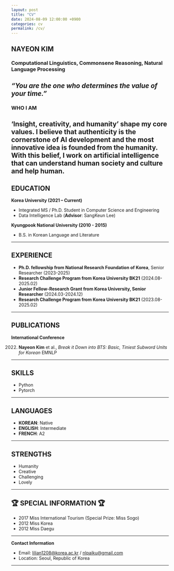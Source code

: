 ```yaml
---
layout: post
title: "CV"
date: 2024-08-09 12:00:00 +0900
categories: cv
permalink: /cv/
---
```

<div class="center-content"> 
  
## NAYEON KIM
### Computational Linguistics, Commonsene Reasoning, Natural Language Processing
*“You are the one who determines the value of your time.”*
---

### WHO I AM
‘Insight, creativity, and humanity’ shape my core values. I believe that authenticity is the cornerstone of AI development and the most innovative idea is founded from the humanity.
With this belief, I work on artificial intelligence that can understand human society and culture and help human.  
---

## EDUCATION
**Korea University (2021 – Current)**
- Integrated MS / Ph.D. Student in Computer Science and Engineering
- Data Intelligence Lab (**Advisor**: SangKeun Lee)

**Kyungpook National University (2010 - 2015)**
- B.S. in Korean Language and Literature

---

## EXPERIENCE
- **Ph.D. fellowship from National Research Foundation of Korea**, Senior Researcher (2023-2025)
- **Research Challenge Program from Korea University BK21** (2024.08-2025.02) 
- **Junior Fellow-Research Grant from Korea University, Senior Researcher** (2024.03-2024.12)
- **Research Challenge Program from Korea University BK21** (2023.08-2025.02) 
---

## PUBLICATIONS
**International Conference**

2022. **Nayeon Kim** et al., *Break it Down into BTS: Basic, Tiniest Subword Units for Korean* EMNLP

---

## SKILLS
- Python
- Pytorch

---

## LANGUAGES
- **KOREAN**: Native
- **ENGLISH**: Intermediate
- **FRENCH**: A2

---

## STRENGTHS
- Humanity
- Creative
- Challenging
- Lovely

---

## 🏆 SPECIAL INFORMATION 🏆
- 2017 Miss International Tourism (Special Prize: Miss Sogo)
- 2012 Miss Korea
- 2012 Miss Daegu

---

**Contact Information**
- Email: lilian1208@korea.ac.kr / nlpaiku@gmail.com
- Location: Seoul, Republic of Korea

---

</div>

